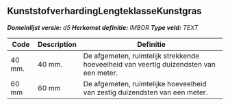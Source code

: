 ﻿## KunststofverhardingLengteklasseKunstgras

*__Domeinlijst versie:__ d5*
*__Herkomst definitie:__ IMBOR*
*__Type veld:__ TEXT*

|__Code__ |__Description__ |__Definitie__	|
|	---	|	---	|   ---	| 
| 40 mm. | 40 mm. | De afgemeten, ruimtelijk strekkende hoeveelheid van veertig duizendsten van een meter. |
| 60 mm | 60 mm | De afgemeten, ruimtelijke hoeveelheid van zestig duizendsten van een meter. |

